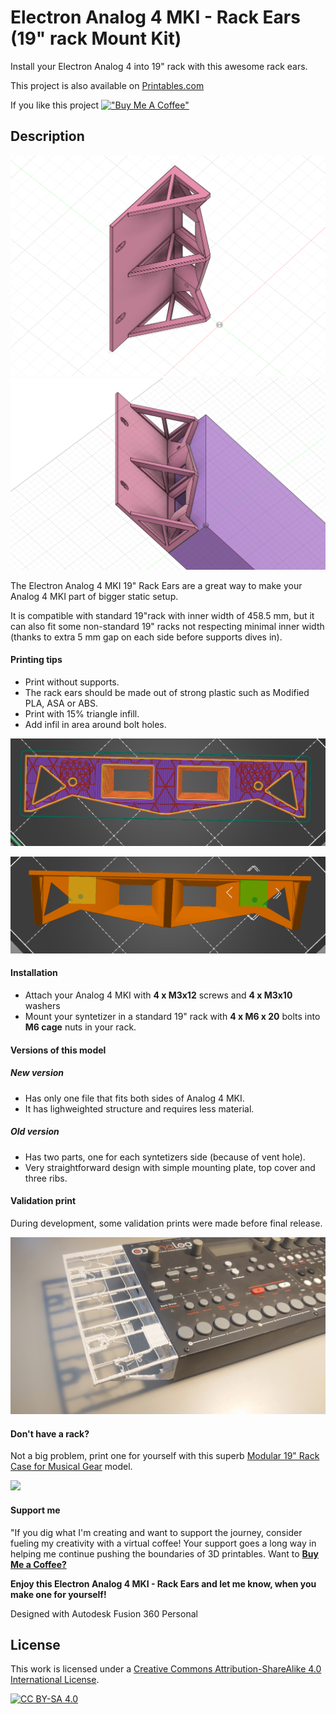 # Electron Analog 4 MKI - Rack Ears (19" rack Mount Kit)
Install your Electron Analog 4 into 19" rack with this awesome rack ears.

This project is also available on [Printables.com](https://www.printables.com/model/631393-electron-analog-4-mki-rack-ears-19-rack-mount-kit)

If you like this project
[!["Buy Me A Coffee"](https://www.buymeacoffee.com/assets/img/custom_images/orange_img.png)](https://www.buymeacoffee.com/jakubkriz)


## Description

![](https://github.com/ceskytunak/3dprint/blob/main/electron-analog-4-rack-ears/assets/fusion-ears.png)
![](https://github.com/ceskytunak/3dprint/blob/main/electron-analog-4-rack-ears/assets/fusion-ears-electron.png)

The Electron Analog 4 MKI 19" Rack Ears are a great way to make your Analog 4 MKI part of bigger static setup.

It is compatible with standard 19"rack with inner width of 458.5 mm, but it can also fit some non-standard 19" racks not respecting minimal inner width (thanks to extra 5 mm gap on each side before supports dives in).  

#### Printing tips

-   Print without supports.
-   The rack ears should be made out of strong plastic such as Modified PLA, ASA or ABS.
-   Print with 15% triangle infill.
-   Add infil in area around bolt holes.

![](https://github.com/ceskytunak/3dprint/blob/main/electron-analog-4-rack-ears/assets/slicer-infil.png)

![](https://github.com/ceskytunak/3dprint/blob/main/electron-analog-4-rack-ears/assets/slicer-modifiers.png)

#### Installation

-   Attach your Analog 4 MKI with **4 x M3x12** screws and **4 x M3x10** washers
-   Mount your syntetizer in a standard 19" rack with **4 x M6 x 20** bolts into **M6 cage** nuts in your rack.

#### Versions of this model

##### New version

-   Has only one file that fits both sides of Analog 4 MKI.
-   It has lighweighted structure and requires less material.

##### Old version

-   Has two parts, one for each syntetizers side (because of vent hole).
-   Very straightforward design with simple mounting plate, top cover and three ribs. 

#### Validation print

During development, some validation prints were made before final release.

![](https://github.com/ceskytunak/3dprint/blob/main/electron-analog-4-rack-ears/assets/DSC_3381.jpg)

#### Don't have a rack?

Not a big problem, print one for yourself with this superb [Modular 19" Rack Case for Musical Gear](https://www.printables.com/model/629175-modular-19-rack-case-for-musical-gear) model.

![](https://media.printables.com/media/prints/631393/rich_content/a36fdda9-5dfc-4d4e-a54f-405578c323d2/dsc_3357-edit.jpg#%7B%22uuid%22%3A%229f7c0afd-a86d-4cf8-8981-ad8793e8de3a%22%2C%22w%22%3A2850%2C%22h%22%3A2214%7D)

#### Support me

"If you dig what I'm creating and want to support the journey, consider fueling my creativity with a virtual coffee! Your support goes a long way in helping me continue pushing the boundaries of 3D printables. Want to [**Buy Me a Coffee?**](https://www.buymeacoffee.com/jakubkriz)

**Enjoy this Electron Analog 4 MKI - Rack Ears and let me know, when you make one for yourself!**

Designed with Autodesk Fusion 360 Personal

## License

This work is licensed under a
[Creative Commons Attribution-ShareAlike 4.0 International License][cc-by-sa].

[![CC BY-SA 4.0][cc-by-sa-image]][cc-by-sa]

[cc-by-sa]: http://creativecommons.org/licenses/by-sa/4.0/
[cc-by-sa-image]: https://licensebuttons.net/l/by-sa/4.0/88x31.png
[cc-by-sa-shield]: https://img.shields.io/badge/License-CC%20BY--SA%204.0-lightgrey.svg